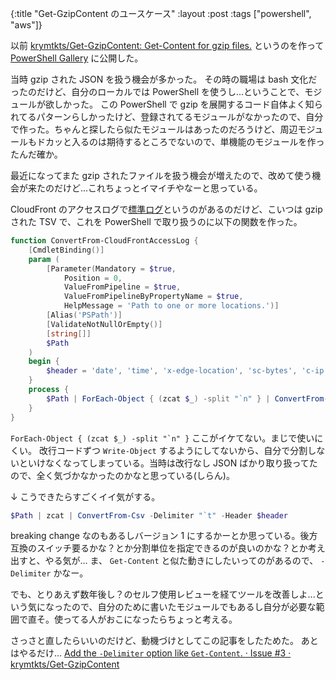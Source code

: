 {:title "Get-GzipContent のユースケース"
:layout :post
:tags ["powershell", "aws"]}

以前 [krymtkts/Get-GzipContent: Get-Content for gzip files.](https://github.com/krymtkts/Get-GzipContent) というのを作って [PowerShell Gallery](https://www.powershellgallery.com/packages/Get-GzipContent/0.1.2) に公開した。

当時 gzip された JSON を扱う機会が多かった。
その時の職場は bash 文化だったのだけど、自分のローカルでは PowerShell を使うし...ということで、モジュールが欲しかった。
この PowerShell で gzip を展開するコード自体よく知られてるパターンらしかったけど、登録されてるモジュールがなかったので、自分で作った。ちゃんと探したら似たモジュールはあったのだろうけど、周辺モジュールもドカッと入るのは期待するところでないので、単機能のモジュールを作ったんだ確か。

最近になってまた gzip されたファイルを扱う機会が増えたので、改めて使う機会が来たのだけど...これちょっとイマイチやなーと思っている。

CloudFront のアクセスログで[標準ログ](https://docs.aws.amazon.com/ja_jp/AmazonCloudFront/latest/DeveloperGuide/AccessLogs.html#LogFileFormat)というのがあるのだけど、こいつは gzip された TSV で、これを PowerShell で取り扱うのに以下の関数を作った。

```powershell
function ConvertFrom-CloudFrontAccessLog {
    [CmdletBinding()]
    param (
        [Parameter(Mandatory = $true,
            Position = 0,
            ValueFromPipeline = $true,
            ValueFromPipelineByPropertyName = $true,
            HelpMessage = 'Path to one or more locations.')]
        [Alias('PSPath')]
        [ValidateNotNullOrEmpty()]
        [string[]]
        $Path
    )
    begin {
        $header = 'date', 'time', 'x-edge-location', 'sc-bytes', 'c-ip', 'cs-method', 'cs(Host)', 'cs-uri-stem', 'sc-status', 'cs(Referer)', 'cs(User-Agent)', 'cs-uri-query', 'cs(Cookie)', 'x-edge-result-type', 'x-edge-request-id', 'x-host-header', 'cs-protocol', 'cs-bytes', 'time-taken', 'x-forwarded-for', 'ssl-protocol', 'ssl-cipher', 'x-edge-response-result-type', 'cs-protocol-version', 'fle-status', 'fle-encrypted-fields', 'c-port', 'time-to-first-byte', 'x-edge-detailed-result-type', 'sc-content-type', 'sc-content-len', 'sc-range-start', 'sc-range-end'
    }
    process {
        $Path | ForEach-Object { (zcat $_) -split "`n" } | ConvertFrom-Csv -Delimiter "`t" -Header $header
    }
}
```

`` ForEach-Object { (zcat $_) -split "`n" } `` ここがイケてない。まじで使いにくい。
改行コードずつ `Write-Object` するようにしてないから、自分で分割しないといけなくなってしまっている。当時は改行なし JSON ばかり取り扱ってたので、全く気づかなかったのかなと思っている(しらん)。

↓ こうできたらすごくイイ気がする。

```powershell
$Path | zcat | ConvertFrom-Csv -Delimiter "`t" -Header $header
```

breaking change なのもあるしバージョン 1 にするかーとか思っている。後方互換のスイッチ要るかな？とか分割単位を指定できるのが良いのかな？とか考え出すと、やる気が...
ま、 `Get-Content` と似た動きにしたいってのがあるので、 `-Delimiter` かなー。

でも、とりあえず数年後し？のセルフ使用レビューを経てツールを改善しよ...という気になったので、自分のために書いたモジュールでもあるし自分が必要な範囲で直そ。使ってる人がおこになったらちょっと考える。

さっさと直したらいいのだけど、動機づけとしてこの記事をしたためた。
あとはやるだけ... [Add the `-Delimiter` option like `Get-Content`. · Issue #3 · krymtkts/Get-GzipContent](https://github.com/krymtkts/Get-GzipContent/issues/3)
